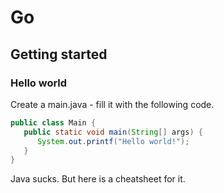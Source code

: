 # Go

## Getting started

### Hello world

Create a main.java - fill it with the following code.

```java
public class Main {
   public static void main(String[] args) {
      System.out.printf("Hello world!");
   }
}
```

Java sucks. But here is a cheatsheet for it.
